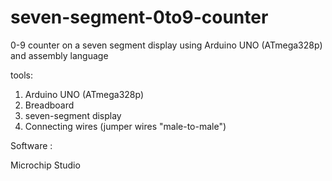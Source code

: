 # seven-segment-0to9-counter
0-9 counter on a seven segment display using Arduino UNO (ATmega328p) and assembly language

tools: 

1. Arduino UNO (ATmega328p)
2. Breadboard
3. seven-segment display
4. Connecting wires (jumper wires "male-to-male")

Software :

Microchip Studio
